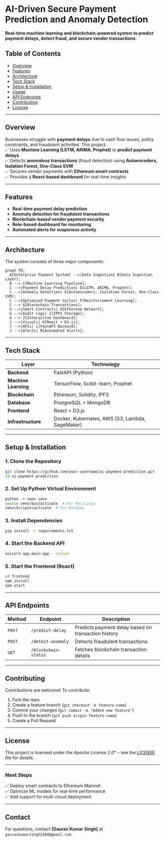 # AI-Driven Secure Payment Prediction and Anomaly Detection  

**Real-time machine learning and blockchain-powered system to predict payment delays, detect fraud, and secure vendor transactions.**  

## Table of Contents  
- [Overview](#overview)  
- [Features](#features)  
- [Architecture](#architecture)  
- [Tech Stack](#tech-stack)  
- [Setup & Installation](#setup--installation)  
- [Usage](#usage)  
- [API Endpoints](#api-endpoints)  
- [Contributing](#contributing)  
- [License](#license)  

---

## Overview  
Businesses struggle with **payment delays** due to cash flow issues, policy constraints, and fraudulent activities. This project:  
✅ Uses **Machine Learning (LSTM, ARIMA, Prophet)** to **predict payment delays**  
✅ Detects **anomalous transactions** (fraud detection) using **Autoencoders, Isolation Forest, One-Class SVM**  
✅ Secures vendor payments with **Ethereum smart contracts**  
✅ Provides a **React-based dashboard** for real-time insights  

---

## Features  
- **Real-time payment delay prediction**  
- **Anomaly detection for fraudulent transactions**  
- **Blockchain-based vendor payment security**  
- **Role-based dashboard for monitoring**  
- **Automated alerts for suspicious activity**  

---

## Architecture  
The system consists of three major components:  

```mermaid
graph TD;
  A[Enterprise Payment System] -->|Data Ingestion| B[Data Ingestion Layer];
  B --> C[Machine Learning Pipeline];
  C -->|Payment Delay Prediction| D[LSTM, ARIMA, Prophet];
  C -->|Anomaly Detection| E[Autoencoders, Isolation Forest, One-Class SVM];
  C -->|Optimized Payment Cycles| F[Reinforcement Learning];
  C --> G[Blockchain Transactions];
  G -->|Smart Contracts| H[Ethereum Network];
  G -->|Audit Logs| I[IPFS Storage];
  G --> J[Interactive Dashboard];
  J -->|Visuals| K[React + D3.js];
  J -->|APIs| L[FastAPI Backend];
  J -->|Alerts| M[Automated Alerts];
```

---

## Tech Stack  

| Layer                 | Technology        |
|----------------------|----------------|
| **Backend**          | FastAPI (Python) |
| **Machine Learning** | TensorFlow, Scikit-learn, Prophet |
| **Blockchain**       | Ethereum, Solidity, IPFS |
| **Database**         | PostgreSQL + MongoDB |
| **Frontend**        | React + D3.js |
| **Infrastructure**   | Docker, Kubernetes, AWS (S3, Lambda, SageMaker) |

---

## Setup & Installation  

### 1. Clone the Repository  
```sh
git clone https://github.com/your-username/ai-payment-prediction.git  
cd ai-payment-prediction
```

### 2️. Set Up Python Virtual Environment  
```sh
python -m venv venv  
source venv/bin/activate  # For Mac/Linux  
venv\Scripts\activate  # For Windows  
```

### 3️. Install Dependencies  
```sh
pip install -r requirements.txt
```

### 4️. Start the Backend API  
```sh
uvicorn app.main:app --reload
```

### 5️. Start the Frontend (React)  
```sh
cd frontend  
npm install  
npm start  
```

---

## API Endpoints  

| Method | Endpoint | Description |
|--------|----------|-------------|
| `POST` | `/predict-delay` | Predicts payment delay based on transaction history |
| `POST` | `/detect-anomaly` | Detects fraudulent transactions |
| `GET`  | `/blockchain-status` | Fetches blockchain transaction details |

---

## Contributing  
Contributions are welcome! To contribute:  
1. Fork the repo  
2. Create a feature branch (`git checkout -b feature-name`)  
3. Commit your changes (`git commit -m "Added new feature"`)  
4. Push to the branch (`git push origin feature-name`)  
5. Create a Pull Request  

---

## License  
This project is licensed under the *Apache License 2.0** – see the [LICENSE](https://github.com/gauravksingh-16/vendor-payment-analytics/blob/main/LICENSE) file for details.  

---

### Next Steps  
✅ Deploy smart contracts to Ethereum Mainnet  
✅ Optimize ML models for real-time performance  
✅ Add support for multi-cloud deployment  

---

## Contact  
For questions, contact **[Gaurav Kumar Singh]** at `gauravkumarsingh3360@gmail.com`.  
